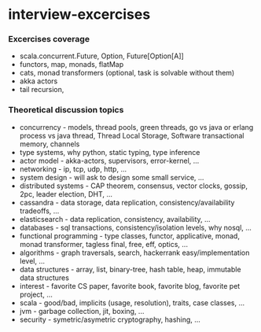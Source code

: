 # interview-excercises

### Excercises coverage ###
- scala.concurrent.Future, Option, Future[Option[A]]
- functors, map, monads, flatMap
- cats, monad transformers (optional, task is solvable without them)
- akka actors
- tail recursion, 

### Theoretical discussion topics ###
- concurrency - models, thread pools, green threads, go vs java or erlang process vs java thread, Thread Local Storage, Software transactional memory, channels
- type systems, why python, static typing, type inference
- actor model -  akka-actors, supervisors, error-kernel, ...
- networking - ip, tcp, udp, http, ...
- system design - will ask to design some small service, ...
- distributed systems -  CAP theorem, consensus, vector clocks, gossip, 2pc, leader election, DHT, ...
- cassandra -  data storage, data replication, consistency/availability tradeoffs, ...
- elasticsearch - data replication, consistency, availability, ...
- databases - sql transactions, consistency/isolation levels, why nosql, ...
- functional programming - type classes, functor, applicative, monad, monad transformer, tagless final, free, eff, optics, ...
- algorithms - graph traversals, search, hackerrank easy/implementation level, ...
- data structures - array, list, binary-tree, hash table, heap, immutable data structures
- interest - favorite CS paper, favorite book, favorite blog, favorite pet project, ...
- scala - good/bad, implicits (usage, resolution), traits, case classes, ...
- jvm - garbage collection, jit, boxing, ...
- security - symetric/asymetric cryptography, hashing, ...

